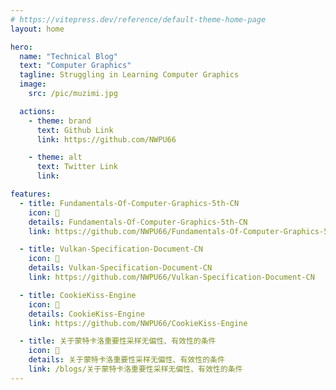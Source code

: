 ```yaml
---
# https://vitepress.dev/reference/default-theme-home-page
layout: home

hero:
  name: "Technical Blog"
  text: "Computer Graphics"
  tagline: Struggling in Learning Computer Graphics
  image:
    src: /pic/muzimi.jpg

  actions:
    - theme: brand
      text: Github Link
      link: https://github.com/NWPU66

    - theme: alt
      text: Twitter Link
      link:

features:
  - title: Fundamentals-Of-Computer-Graphics-5th-CN
    icon: 🤖
    details: Fundamentals-Of-Computer-Graphics-5th-CN
    link: https://github.com/NWPU66/Fundamentals-Of-Computer-Graphics-5th-CN

  - title: Vulkan-Specification-Document-CN
    icon: 🤖
    details: Vulkan-Specification-Document-CN
    link: https://github.com/NWPU66/Vulkan-Specification-Document-CN

  - title: CookieKiss-Engine
    icon: 🤖
    details: CookieKiss-Engine
    link: https://github.com/NWPU66/CookieKiss-Engine

  - title: 关于蒙特卡洛重要性采样无偏性、有效性的条件
    icon: 🤖
    details: 关于蒙特卡洛重要性采样无偏性、有效性的条件
    link: /blogs/关于蒙特卡洛重要性采样无偏性、有效性的条件
---
```

